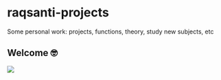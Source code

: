 # raqsanti-projects
Some personal work: projects, functions, theory, study new subjects, etc

## Welcome 🤓
![](https://github.com/raqsanti-projects/01-project/images/welcome.gif)




